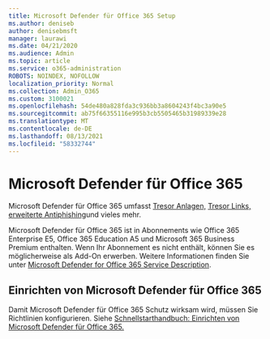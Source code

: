 ```yaml
---
title: Microsoft Defender für Office 365 Setup
ms.author: deniseb
author: denisebmsft
manager: laurawi
ms.date: 04/21/2020
ms.audience: Admin
ms.topic: article
ms.service: o365-administration
ROBOTS: NOINDEX, NOFOLLOW
localization_priority: Normal
ms.collection: Admin_O365
ms.custom: 3100021
ms.openlocfilehash: 54de480a828fda3c936bb3a8604243f4bc3a90e5
ms.sourcegitcommit: ab75f66355116e995b3cb5505465b31989339e28
ms.translationtype: MT
ms.contentlocale: de-DE
ms.lasthandoff: 08/13/2021
ms.locfileid: "58332744"
---
```

# <a name="microsoft-defender-for-office-365"></a>Microsoft Defender für Office 365

Microsoft Defender für Office 365 umfasst [Tresor Anlagen,](https://docs.microsoft.com/microsoft-365/security/office-365-security/atp-safe-attachments) [Tresor Links,](https://docs.microsoft.com/microsoft-365/security/office-365-security/atp-safe-links) [erweiterte Antiphishing](https://docs.microsoft.com/microsoft-365/security/office-365-security/atp-anti-phishing)und vieles mehr. 

Microsoft Defender für Office 365 ist in Abonnements wie Office 365 Enterprise E5, Office 365 Education A5 und Microsoft 365 Business Premium enthalten. Wenn Ihr Abonnement es nicht enthält, können Sie es möglicherweise als Add-On erwerben. Weitere Informationen finden Sie unter [Microsoft Defender for Office 365 Service Description](https://docs.microsoft.com/office365/servicedescriptions/office-365-advanced-threat-protection-service-description).

## <a name="set-up-microsoft-defender-for-office-365"></a>Einrichten von Microsoft Defender für Office 365

Damit Microsoft Defender für Office 365 Schutz wirksam wird, müssen Sie Richtlinien konfigurieren. Siehe [Schnellstarthandbuch: Einrichten von Microsoft Defender für Office 365.](https://docs.microsoft.com/microsoft-365/security/office-365-security/office-365-atp)

